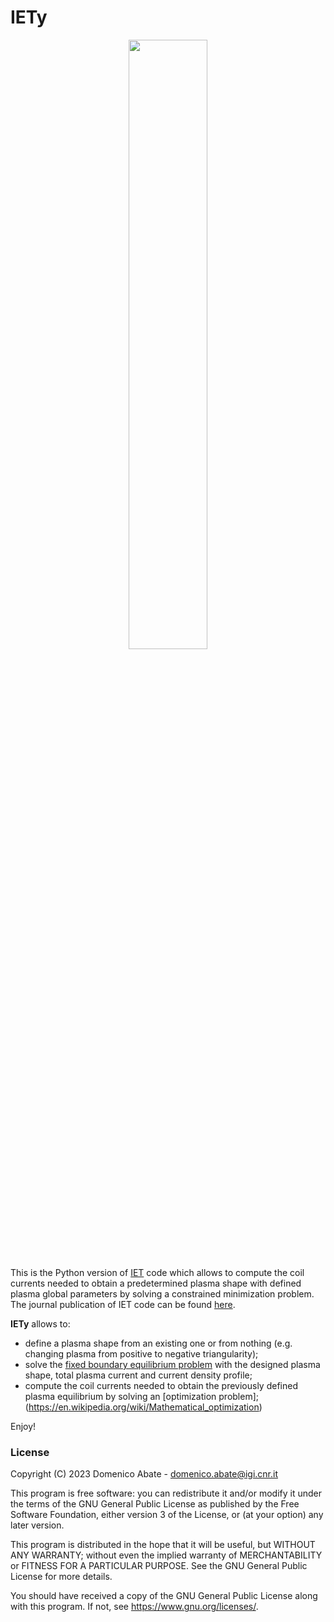# IETy
<p align="center">
<img src="https://github.com/DA2412/IET/blob/master/logo_IETy.png"  width=50% height=50% align=top>
</p>

This is the Python version of [IET](https://github.com/DA2412/IET_Inverse_Equilibrium_Tool) code which allows to compute the coil currents needed to obtain a predetermined plasma shape with defined plasma global parameters by solving a constrained minimization problem. The journal publication of IET code can be found [here](https://iopscience.iop.org/article/10.1088/1361-6587/ab3f09).

**IETy** allows to:
- define a plasma shape from an existing one or from nothing (e.g. changing plasma from positive to negative triangularity);
- solve the [fixed boundary equilibrium problem](https://en.wikipedia.org/wiki/Grad%E2%80%93Shafranov_equation) with the designed plasma shape, total plasma current and current density profile;
- compute the coil currents needed to obtain the previously defined plasma equilibrium by solving an [optimization problem];(https://en.wikipedia.org/wiki/Mathematical_optimization)

Enjoy!

### License
Copyright (C) 2023 Domenico Abate - domenico.abate@igi.cnr.it

This program is free software: you can redistribute it and/or modify
it under the terms of the GNU General Public License as published by
the Free Software Foundation, either version 3 of the License, or
(at your option) any later version.

This program is distributed in the hope that it will be useful,
but WITHOUT ANY WARRANTY; without even the implied warranty of
MERCHANTABILITY or FITNESS FOR A PARTICULAR PURPOSE.  See the
GNU General Public License for more details.

You should have received a copy of the GNU General Public License
along with this program.  If not, see <https://www.gnu.org/licenses/>.
